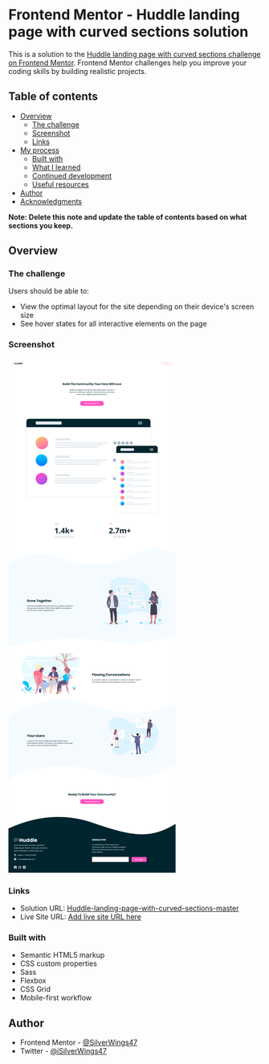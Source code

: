 # Frontend Mentor - Huddle landing page with curved sections solution

This is a solution to the [Huddle landing page with curved sections challenge on Frontend Mentor](https://www.frontendmentor.io/challenges/huddle-landing-page-with-curved-sections-5ca5ecd01e82137ec91a50f2). Frontend Mentor challenges help you improve your coding skills by building realistic projects. 

## Table of contents

- [Overview](#overview)
  - [The challenge](#the-challenge)
  - [Screenshot](#screenshot)
  - [Links](#links)
- [My process](#my-process)
  - [Built with](#built-with)
  - [What I learned](#what-i-learned)
  - [Continued development](#continued-development)
  - [Useful resources](#useful-resources)
- [Author](#author)
- [Acknowledgments](#acknowledgments)

**Note: Delete this note and update the table of contents based on what sections you keep.**

## Overview

### The challenge

Users should be able to:

- View the optimal layout for the site depending on their device's screen size
- See hover states for all interactive elements on the page

### Screenshot

![Screenshot](images/Screenshot1.png)

### Links

- Solution URL: [Huddle-landing-page-with-curved-sections-master](https://github.com/SilverWings47/huddle-landing-page-with-curved-sections)
- Live Site URL: [Add live site URL here](https://silverwings47.github.io/huddle-landing-page-with-curved-sections/)

### Built with

- Semantic HTML5 markup
- CSS custom properties
- Sass
- Flexbox
- CSS Grid
- Mobile-first workflow

## Author

- Frontend Mentor - [@SilverWings47](https://www.frontendmentor.io/profile/SilverWings47)
- Twitter - [@iSilverWings47](https://www.twitter.com/iSilverWings)
